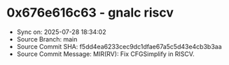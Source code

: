 # 0x676e616c63 - gnalc riscv

- Sync on: 2025-07-28 18:34:02
- Source Branch: main
- Source Commit SHA: f5dd4ea6233cec9dc1dfae67a5c5d43e4cb3b3aa
- Source Commit Message: MIR(RV): Fix CFGSimplify in RISCV.